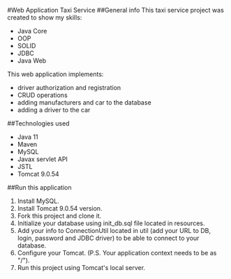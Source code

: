 #Web Application Taxi Service
##General info
This taxi service project was created to show my skills:
- Java Core
- OOP
- SOLID
- JDBC
- Java Web

This web application implements:
- driver authorization and registration
- CRUD operations
- adding manufacturers and car to the database
- adding a driver to the car

##Technologies used
- Java 11
- Maven
- MySQL
- Javax servlet API
- JSTL
- Tomcat 9.0.54

##Run this application
1. Install MySQL.
2. Install Tomcat 9.0.54 version.
3. Fork this project and clone it.
4. Initialize your database using init_db.sql file located in resources.
5. Add your info to ConnectionUtil located in util (add your URL to DB, login, password and JDBC driver) to be able to connect to your database.
6. Configure your Tomcat. (P.S. Your application context needs to be as "/").
7. Run this project using Tomcat's local server.
